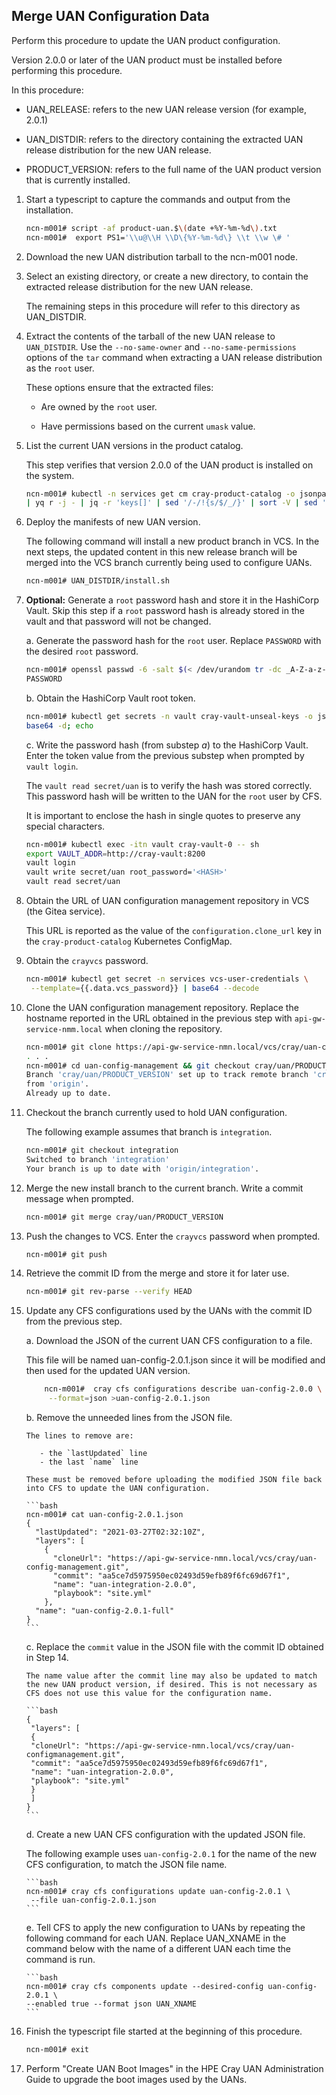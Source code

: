## Merge UAN Configuration Data

Perform this procedure to update the UAN product configuration.

Version 2.0.0 or later of the UAN product must be installed before performing this procedure.

In this procedure:

- UAN\_RELEASE: refers to the new UAN release version \(for example, 2.0.1\)

- UAN\_DISTDIR: refers to the directory containing the extracted UAN release distribution for the new UAN release.

- PRODUCT\_VERSION: refers to the full name of the UAN product version that is currently installed.

1. Start a typescript to capture the commands and output from the installation.

    ```bash
    ncn-m001# script -af product-uan.$\(date +%Y-%m-%d\).txt
    ncn-m001#  export PS1='\\u@\\H \\D\{%Y-%m-%d\} \\t \\w \# '
    ```

2. Download the new UAN distribution tarball to the ncn-m001 node.

3. Select an existing directory, or create a new directory, to contain the extracted release distribution for the new UAN release.

    The remaining steps in this procedure will refer to this directory as UAN\_DISTDIR.

4. Extract the contents of the tarball of the new UAN release to `UAN_DISTDIR`. Use the `--no-same-owner` and `--no-same-permissions` options of the `tar` command when extracting a UAN release distribution as the `root` user.

    These options ensure that the extracted files:

    - Are owned by the `root` user.

    - Have permissions based on the current `umask` value.

5. List the current UAN versions in the product catalog.

    This step verifies that version 2.0.0 of the UAN product is installed on the system.

    ```bash
    ncn-m001# kubectl -n services get cm cray-product-catalog -o jsonpath='{.data.uan}' \
    | yq r -j - | jq -r 'keys[]' | sed '/-/!{s/$/_/}' | sort -V | sed 's/_$//'
    ```

6. Deploy the manifests of new UAN version.

    The following command will install a new product branch in VCS. In the next steps, the updated content in this new release branch will be merged into the VCS branch currently being used to configure UANs.

    ```bash
    ncn-m001# UAN_DISTDIR/install.sh
    ```

7. **Optional:** Generate a `root` password hash and store it in the HashiCorp Vault. Skip this step if a `root` password hash is already stored in the vault and that password will not be changed.

    a. Generate the password hash for the `root` user. Replace `PASSWORD` with the desired `root` password.

    ```bash
    ncn-m001# openssl passwd -6 -salt $(< /dev/urandom tr -dc _A-Z-a-z-0-9 | head -c4) \
    PASSWORD
    ```

    b. Obtain the HashiCorp Vault root token.

    ```bash
    ncn-m001# kubectl get secrets -n vault cray-vault-unseal-keys -o jsonpath='{.data.vault-root}' | \
    base64 -d; echo
    ```

    c. Write the password hash (from substep *a*) to the HashiCorp Vault. Enter the token value from the previous substep when prompted by `vault login`.
    
    The `vault read secret/uan` is to verify the hash was stored correctly. This password hash will be written to the UAN for the `root` user by CFS.

    It is important to enclose the hash in single quotes to preserve any special characters.

    ```bash
    ncn-m001# kubectl exec -itn vault cray-vault-0 -- sh
    export VAULT_ADDR=http://cray-vault:8200
    vault login
    vault write secret/uan root_password='<HASH>'
    vault read secret/uan
    ```

8. Obtain the URL of UAN configuration management repository in VCS \(the Gitea service\).

    This URL is reported as the value of the `configuration.clone_url` key in the `cray-product-catalog` Kubernetes ConfigMap.

9. Obtain the `crayvcs` password.

    ```bash
    ncn-m001# kubectl get secret -n services vcs-user-credentials \
     --template={{.data.vcs_password}} | base64 --decode
    ```

10. Clone the UAN configuration management repository. Replace the hostname reported in the URL obtained in the previous step with `api-gw-service-nmm.local` when cloning the repository.

    ```bash
    ncn-m001# git clone https://api-gw-service-nmn.local/vcs/cray/uan-config-management.git
    . . .
    ncn-m001# cd uan-config-management && git checkout cray/uan/PRODUCT_VERSION && git pull
    Branch 'cray/uan/PRODUCT_VERSION' set up to track remote branch 'cray/uan/PRODUCT_VERSION' 
    from 'origin'.
    Already up to date.
    ```

11. Checkout the branch currently used to hold UAN configuration.

    The following example assumes that branch is `integration`.

    ```bash
    ncn-m001# git checkout integration
    Switched to branch 'integration'
    Your branch is up to date with 'origin/integration'.
    ```

12. Merge the new install branch to the current branch. Write a commit message when prompted.

    ```bash
    ncn-m001# git merge cray/uan/PRODUCT_VERSION
    ```

13. Push the changes to VCS. Enter the `crayvcs` password when prompted.

    ```bash
    ncn-m001# git push
    ```

14. Retrieve the commit ID from the merge and store it for later use.

    ```bash
    ncn-m001# git rev-parse --verify HEAD
    ```

15. Update any CFS configurations used by the UANs with the commit ID from the previous step.

    a. Download the JSON of the current UAN CFS configuration to a file.

       This file will be named uan-config-2.0.1.json since it will be modified and then used for the updated UAN version.
       ```bash
           ncn-m001#  cray cfs configurations describe uan-config-2.0.0 \
            --format=json >uan-config-2.0.1.json
       ```

    b. Remove the unneeded lines from the JSON file.

        The lines to remove are:

           - the `lastUpdated` line
           - the last `name` line 
        
        These must be removed before uploading the modified JSON file back into CFS to update the UAN configuration.

        ```bash
        ncn-m001# cat uan-config-2.0.1.json
        {
          "lastUpdated": "2021-03-27T02:32:10Z",      
          "layers": [
            {
              "cloneUrl": "https://api-gw-service-nmn.local/vcs/cray/uan-config-management.git",
              "commit": "aa5ce7d5975950ec02493d59efb89f6fc69d67f1",
              "name": "uan-integration-2.0.0",
              "playbook": "site.yml"
            },
          "name": "uan-config-2.0.1-full"            
        } 
        ```

    c. Replace the `commit` value in the JSON file with the commit ID obtained in Step 14.

        The name value after the commit line may also be updated to match the new UAN product version, if desired. This is not necessary as CFS does not use this value for the configuration name.

        ```bash
        {
         "layers": [
         {
         "cloneUrl": "https://api-gw-service-nmn.local/vcs/cray/uan-configmanagement.git",
         "commit": "aa5ce7d5975950ec02493d59efb89f6fc69d67f1",
         "name": "uan-integration-2.0.0",
         "playbook": "site.yml"
         }
         ]
        }
        ```

    d. Create a new UAN CFS configuration with the updated JSON file.

       The following example uses `uan-config-2.0.1` for the name of the new CFS configuration, to match the JSON file name.

        ```bash
        ncn-m001# cray cfs configurations update uan-config-2.0.1 \
         --file uan-config-2.0.1.json
        ```

    e. Tell CFS to apply the new configuration to UANs by repeating the following command for each UAN. Replace UAN\_XNAME in the command below with the name of a different UAN each time the command is run.

        ```bash
        ncn-m001# cray cfs components update --desired-config uan-config-2.0.1 \
        --enabled true --format json UAN_XNAME
        ```

16. Finish the typescript file started at the beginning of this procedure.

    ```bash
    ncn-m001# exit
    ```

17. Perform "Create UAN Boot Images" in the HPE Cray UAN Administration Guide to upgrade the boot images used by the UANs.
